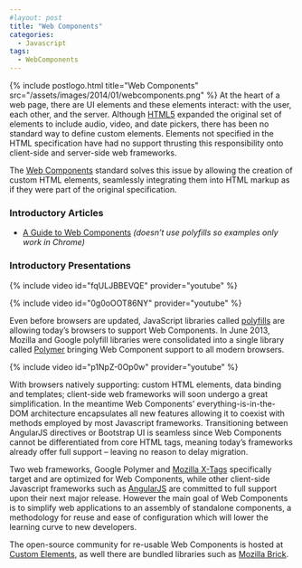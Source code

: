 ```yaml
---
#layout: post
title: "Web Components"
categories:
  - Javascript
tags:
  - WebComponents
---
```


{% include postlogo.html title="Web Components" src="/assets/images/2014/01/webcomponents.png" %} At the heart of a web
page, there are UI elements and these elements interact: with the user, each other, and the server.
Although [HTML5](http://dev.w3.org/html5/markup/elements.html) expanded the original set of elements to include audio,
video, and date pickers, there has been no standard way to define custom elements. Elements not specified in the HTML
specification have had no support thrusting this responsibility onto client-side and server-side web frameworks.

The [Web Components](http://w3c.github.io/webcomponents/explainer/) standard solves this issue by allowing the creation
of custom HTML elements, seamlessly integrating them into HTML markup as if they were part of the original
specification.

### Introductory Articles

- [A Guide to Web Components](http://css-tricks.com/modular-future-web-components/) _(doesn’t use polyfills so examples
  only work in Chrome)_

### Introductory Presentations

{% include video id="fqULJBBEVQE" provider="youtube" %}

{% include video id="0g0oOOT86NY" provider="youtube" %}

Even before browsers are updated, JavaScript libraries called [polyfills](http://en.wikipedia.org/wiki/Polyfill) are
allowing today’s browsers to support Web Components. In June 2013, Mozilla and Google polyfill libraries were
consolidated into a single library called [Polymer](http://www.polymer-project.org/) bringing Web Component support to
all modern browsers.

{% include video id="p1NpZ-0Op0w" provider="youtube" %}

With browsers natively supporting: custom HTML elements, data binding and templates; client-side web frameworks will
soon undergo a great simplification. In the meantime Web Components’ everything-is-in-the-DOM architecture
encapsulates all new features allowing it to coexist with methods employed by most Javascript frameworks. Transitioning
between AngularJS directives or Bootstrap UI is seamless since Web Components cannot be differentiated from core HTML
tags, meaning today’s frameworks already offer full support – leaving no reason to delay migration.

Two web frameworks, Google Polymer and [Mozilla X-Tags](http://www.x-tags.org/) specifically target and are optimized
for Web Components, while other client-side Javascript frameworks such as [AngularJS](http://angularjs.org/) are
committed to full support upon their next major release. However the main goal of Web Components is to simplify web
applications to an assembly of standalone components, a methodology for reuse and ease of configuration which will lower
the learning curve to new developers.

The open-source community for re-usable Web Components is hosted at [Custom Elements](http://customelements.io/), as
well there are bundled libraries such as [Mozilla Brick](http://mozilla.github.io/brick/).

